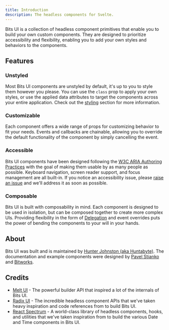 ```yaml
---
title: Introduction
description: The headless components for Svelte.
---
```


Bits UI is a collection of headless component primitives that enable you to build your own custom components. They are designed to prioritize accessibility and flexibility, enabling you to add your own styles and behaviors to the components.

## Features

### Unstyled

Most Bits UI components are unstyled by default, it's up to you to style them however you please. You can use the `class` prop to apply your own styles, or use the applied data attributes to target the components across your entire application. Check out the [styling](/docs/styling) section for more information.

### Customizable

Each component offers a wide range of props for customizing behavior to fit your needs. Events and callbacks are chainable, allowing you to override the default functionality of the component by simply cancelling the event.

### Accessible

Bits UI components have been designed following the [W3C ARIA Authoring Practices](https://www.w3.org/TR/wai-aria-practices-1.2/) with the goal of making them usable by as many people as possible. Keyboard navigation, screen reader support, and focus management are all built-in. If you notice an accessibility issue, please [raise an issue](https://github.com/huntabyte/bits-ui/issues/new) and we'll address it as soon as possible.

### Composable

Bits UI is built with composability in mind. Each component is designed to be used in isolation, but can be composed together to create more complex UIs. Providing flexibility in the form of [Delegation](/docs/delegation) and event overrides puts the power of bending the components to your will in your hands.

## About

Bits UI was built and is maintained by [Hunter Johnston (aka Huntabyte)](https://x.com/huntabyte). The documentation and example components were designed by [Pavel Stianko](https://x.com/pavel_stianko) and [Bitworks](https://bitworks.cz).

## Credits

-   [Melt UI](https://melt-ui.com) - The powerful builder API that inspired a lot of the internals of Bits UI.
-   [Radix UI](https://radix-ui.com) - The incredible headless component APIs that we've taken heavy inspiration and code references from to build Bits UI.
-   [React Spectrum](https://react-spectrum.adobe.com) - A world-class library of headless components, hooks, and utilities that we've taken inspiration from to build the various Date and Time components in Bits UI.
